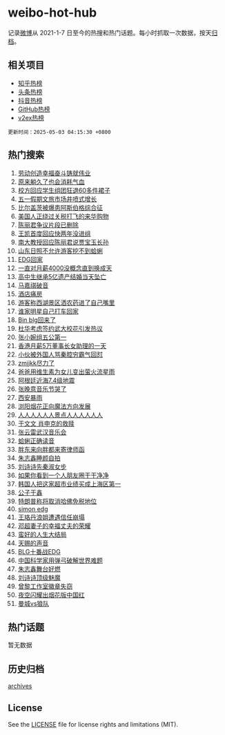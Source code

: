 # weibo-hot-hub

记录[微博](https://www.weibo.com)从 2021-1-7 日至今的热搜和热门话题。每小时抓取一次数据，按天[归档](archives)。

## 相关项目

- [知乎热榜](https://github.com/lonnyzhang423/zhihu-hot-hub)
- [头条热榜](https://github.com/lonnyzhang423/toutiao-hot-hub)
- [抖音热榜](https://github.com/lonnyzhang423/douyin-hot-hub)
- [GitHub热榜](https://github.com/lonnyzhang423/github-hot-hub)
- [v2ex热榜](https://github.com/lonnyzhang423/v2ex-hot-hub)


`更新时间：2025-05-03 04:15:30 +0800`

## 热门搜索

1. [劳动创造幸福奋斗铸就伟业](https://m.weibo.cn/search?containerid=100103type%3D1%26t%3D10%26q%3D%23%E5%8A%B3%E5%8A%A8%E5%88%9B%E9%80%A0%E5%B9%B8%E7%A6%8F%E5%A5%8B%E6%96%97%E9%93%B8%E5%B0%B1%E4%BC%9F%E4%B8%9A%23&stream_entry_id=51&isnewpage=1&extparam=seat%3D1%26stream_entry_id%3D51%26c_type%3D51%26filter_type%3Drealtimehot%26pos%3D0%26cate%3D10103%26dgr%3D0%26q%3D%2523%25E5%258A%25B3%25E5%258A%25A8%25E5%2588%259B%25E9%2580%25A0%25E5%25B9%25B8%25E7%25A6%258F%25E5%25A5%258B%25E6%2596%2597%25E9%2593%25B8%25E5%25B0%25B1%25E4%25BC%259F%25E4%25B8%259A%2523%26display_time%3D1746216929%26pre_seqid%3D17462169290510102558759)
1. [原来躺久了也会消耗气血](https://m.weibo.cn/search?containerid=100103type%3D1%26t%3D10%26q%3D%23%E5%8E%9F%E6%9D%A5%E8%BA%BA%E4%B9%85%E4%BA%86%E4%B9%9F%E4%BC%9A%E6%B6%88%E8%80%97%E6%B0%94%E8%A1%80%23&stream_entry_id=31&isnewpage=1&extparam=seat%3D1%26dgr%3D0%26c_type%3D31%26realpos%3D1%26cate%3D5001%26stream_entry_id%3D31%26flag%3D2%26lcate%3D5001%26pos%3D0%26filter_type%3Drealtimehot%26band_rank%3D1%26q%3D%2523%25E5%258E%259F%25E6%259D%25A5%25E8%25BA%25BA%25E4%25B9%2585%25E4%25BA%2586%25E4%25B9%259F%25E4%25BC%259A%25E6%25B6%2588%25E8%2580%2597%25E6%25B0%2594%25E8%25A1%2580%2523%26display_time%3D1746216929%26pre_seqid%3D17462169290510102558759)
1. [校方回应学生组团狂退60多件裙子](https://m.weibo.cn/search?containerid=100103type%3D1%26t%3D10%26q%3D%23%E6%A0%A1%E6%96%B9%E5%9B%9E%E5%BA%94%E5%AD%A6%E7%94%9F%E7%BB%84%E5%9B%A2%E7%8B%82%E9%80%8060%E5%A4%9A%E4%BB%B6%E8%A3%99%E5%AD%90%23&stream_entry_id=31&isnewpage=1&extparam=seat%3D1%26dgr%3D0%26c_type%3D31%26realpos%3D2%26cate%3D5001%26stream_entry_id%3D31%26flag%3D0%26lcate%3D5001%26pos%3D1%26filter_type%3Drealtimehot%26band_rank%3D2%26q%3D%2523%25E6%25A0%25A1%25E6%2596%25B9%25E5%259B%259E%25E5%25BA%2594%25E5%25AD%25A6%25E7%2594%259F%25E7%25BB%2584%25E5%259B%25A2%25E7%258B%2582%25E9%2580%258060%25E5%25A4%259A%25E4%25BB%25B6%25E8%25A3%2599%25E5%25AD%2590%2523%26display_time%3D1746216929%26pre_seqid%3D17462169290510102558759)
1. [五一假期文旅市场井喷式增长](https://m.weibo.cn/search?containerid=100103type%3D1%26t%3D10%26q%3D%23%E4%BA%94%E4%B8%80%E5%81%87%E6%9C%9F%E6%96%87%E6%97%85%E5%B8%82%E5%9C%BA%E4%BA%95%E5%96%B7%E5%BC%8F%E5%A2%9E%E9%95%BF%23&stream_entry_id=31&isnewpage=1&extparam=seat%3D1%26dgr%3D0%26c_type%3D31%26realpos%3D3%26cate%3D5001%26stream_entry_id%3D31%26flag%3D0%26lcate%3D5001%26pos%3D2%26filter_type%3Drealtimehot%26band_rank%3D3%26q%3D%2523%25E4%25BA%2594%25E4%25B8%2580%25E5%2581%2587%25E6%259C%259F%25E6%2596%2587%25E6%2597%2585%25E5%25B8%2582%25E5%259C%25BA%25E4%25BA%2595%25E5%2596%25B7%25E5%25BC%258F%25E5%25A2%259E%25E9%2595%25BF%2523%26display_time%3D1746216929%26pre_seqid%3D17462169290510102558759)
1. [比尔盖茨被爆患阿斯伯格综合征](https://m.weibo.cn/search?containerid=100103type%3D1%26t%3D10%26q%3D%23%E6%AF%94%E5%B0%94%E7%9B%96%E8%8C%A8%E8%A2%AB%E7%88%86%E6%82%A3%E9%98%BF%E6%96%AF%E4%BC%AF%E6%A0%BC%E7%BB%BC%E5%90%88%E5%BE%81%23&stream_entry_id=31&isnewpage=1&extparam=seat%3D1%26dgr%3D0%26c_type%3D31%26realpos%3D4%26cate%3D5001%26stream_entry_id%3D31%26flag%3D0%26lcate%3D5001%26pos%3D3%26filter_type%3Drealtimehot%26band_rank%3D4%26q%3D%2523%25E6%25AF%2594%25E5%25B0%2594%25E7%259B%2596%25E8%258C%25A8%25E8%25A2%25AB%25E7%2588%2586%25E6%2582%25A3%25E9%2598%25BF%25E6%2596%25AF%25E4%25BC%25AF%25E6%25A0%25BC%25E7%25BB%25BC%25E5%2590%2588%25E5%25BE%2581%2523%26display_time%3D1746216929%26pre_seqid%3D17462169290510102558759)
1. [美国人正绕过关税打飞的来华购物](https://m.weibo.cn/search?containerid=100103type%3D1%26t%3D10%26q%3D%23%E7%BE%8E%E5%9B%BD%E4%BA%BA%E6%AD%A3%E7%BB%95%E8%BF%87%E5%85%B3%E7%A8%8E%E6%89%93%E9%A3%9E%E7%9A%84%E6%9D%A5%E5%8D%8E%E8%B4%AD%E7%89%A9%23&stream_entry_id=31&isnewpage=1&extparam=seat%3D1%26dgr%3D0%26c_type%3D31%26realpos%3D5%26cate%3D5001%26stream_entry_id%3D31%26flag%3D0%26lcate%3D5001%26pos%3D4%26filter_type%3Drealtimehot%26band_rank%3D5%26q%3D%2523%25E7%25BE%258E%25E5%259B%25BD%25E4%25BA%25BA%25E6%25AD%25A3%25E7%25BB%2595%25E8%25BF%2587%25E5%2585%25B3%25E7%25A8%258E%25E6%2589%2593%25E9%25A3%259E%25E7%259A%2584%25E6%259D%25A5%25E5%258D%258E%25E8%25B4%25AD%25E7%2589%25A9%2523%26display_time%3D1746216929%26pre_seqid%3D17462169290510102558759)
1. [陈丽君争议片段已删除](https://m.weibo.cn/search?containerid=100103type%3D1%26t%3D10%26q%3D%23%E9%99%88%E4%B8%BD%E5%90%9B%E4%BA%89%E8%AE%AE%E7%89%87%E6%AE%B5%E5%B7%B2%E5%88%A0%E9%99%A4%23&stream_entry_id=31&isnewpage=1&extparam=seat%3D1%26dgr%3D0%26c_type%3D31%26realpos%3D6%26cate%3D5001%26stream_entry_id%3D31%26flag%3D2%26lcate%3D5001%26pos%3D5%26filter_type%3Drealtimehot%26band_rank%3D6%26q%3D%2523%25E9%2599%2588%25E4%25B8%25BD%25E5%2590%259B%25E4%25BA%2589%25E8%25AE%25AE%25E7%2589%2587%25E6%25AE%25B5%25E5%25B7%25B2%25E5%2588%25A0%25E9%2599%25A4%2523%26display_time%3D1746216929%26pre_seqid%3D17462169290510102558759)
1. [王凯首度回应快两年没进组](https://m.weibo.cn/search?containerid=100103type%3D1%26t%3D10%26q%3D%23%E7%8E%8B%E5%87%AF%E9%A6%96%E5%BA%A6%E5%9B%9E%E5%BA%94%E5%BF%AB%E4%B8%A4%E5%B9%B4%E6%B2%A1%E8%BF%9B%E7%BB%84%23&stream_entry_id=31&isnewpage=1&extparam=seat%3D1%26dgr%3D0%26c_type%3D31%26realpos%3D7%26cate%3D5001%26stream_entry_id%3D31%26flag%3D0%26lcate%3D5001%26pos%3D6%26filter_type%3Drealtimehot%26band_rank%3D7%26q%3D%2523%25E7%258E%258B%25E5%2587%25AF%25E9%25A6%2596%25E5%25BA%25A6%25E5%259B%259E%25E5%25BA%2594%25E5%25BF%25AB%25E4%25B8%25A4%25E5%25B9%25B4%25E6%25B2%25A1%25E8%25BF%259B%25E7%25BB%2584%2523%26display_time%3D1746216929%26pre_seqid%3D17462169290510102558759)
1. [南大教授回应陈丽君说贾宝玉长孙](https://m.weibo.cn/search?containerid=100103type%3D1%26t%3D10%26q%3D%23%E5%8D%97%E5%A4%A7%E6%95%99%E6%8E%88%E5%9B%9E%E5%BA%94%E9%99%88%E4%B8%BD%E5%90%9B%E8%AF%B4%E8%B4%BE%E5%AE%9D%E7%8E%89%E9%95%BF%E5%AD%99%23&stream_entry_id=31&isnewpage=1&extparam=seat%3D1%26dgr%3D0%26c_type%3D31%26realpos%3D8%26cate%3D5001%26stream_entry_id%3D31%26flag%3D0%26lcate%3D5001%26pos%3D7%26filter_type%3Drealtimehot%26band_rank%3D8%26q%3D%2523%25E5%258D%2597%25E5%25A4%25A7%25E6%2595%2599%25E6%258E%2588%25E5%259B%259E%25E5%25BA%2594%25E9%2599%2588%25E4%25B8%25BD%25E5%2590%259B%25E8%25AF%25B4%25E8%25B4%25BE%25E5%25AE%259D%25E7%258E%2589%25E9%2595%25BF%25E5%25AD%2599%2523%26display_time%3D1746216929%26pre_seqid%3D17462169290510102558759)
1. [山东日照不允许游客挖不到蛤蜊](https://m.weibo.cn/search?containerid=100103type%3D1%26t%3D10%26q%3D%23%E5%B1%B1%E4%B8%9C%E6%97%A5%E7%85%A7%E4%B8%8D%E5%85%81%E8%AE%B8%E6%B8%B8%E5%AE%A2%E6%8C%96%E4%B8%8D%E5%88%B0%E8%9B%A4%E8%9C%8A%23&stream_entry_id=31&isnewpage=1&extparam=seat%3D1%26dgr%3D0%26c_type%3D31%26realpos%3D9%26cate%3D5001%26stream_entry_id%3D31%26flag%3D0%26lcate%3D5001%26pos%3D8%26filter_type%3Drealtimehot%26band_rank%3D9%26q%3D%2523%25E5%25B1%25B1%25E4%25B8%259C%25E6%2597%25A5%25E7%2585%25A7%25E4%25B8%258D%25E5%2585%2581%25E8%25AE%25B8%25E6%25B8%25B8%25E5%25AE%25A2%25E6%258C%2596%25E4%25B8%258D%25E5%2588%25B0%25E8%259B%25A4%25E8%259C%258A%2523%26display_time%3D1746216929%26pre_seqid%3D17462169290510102558759)
1. [EDG回家](https://m.weibo.cn/search?containerid=100103type%3D1%26t%3D10%26q%3DEDG%E5%9B%9E%E5%AE%B6&stream_entry_id=31&isnewpage=1&extparam=seat%3D1%26dgr%3D0%26c_type%3D31%26realpos%3D10%26cate%3D5001%26stream_entry_id%3D31%26flag%3D0%26lcate%3D5001%26pos%3D9%26filter_type%3Drealtimehot%26band_rank%3D10%26q%3DEDG%25E5%259B%259E%25E5%25AE%25B6%26display_time%3D1746216929%26pre_seqid%3D17462169290510102558759)
1. [一直对月薪4000没概念直到换成天](https://m.weibo.cn/search?containerid=100103type%3D1%26t%3D10%26q%3D%E4%B8%80%E7%9B%B4%E5%AF%B9%E6%9C%88%E8%96%AA4000%E6%B2%A1%E6%A6%82%E5%BF%B5%E7%9B%B4%E5%88%B0%E6%8D%A2%E6%88%90%E5%A4%A9&stream_entry_id=31&isnewpage=1&extparam=seat%3D1%26dgr%3D0%26c_type%3D31%26realpos%3D11%26cate%3D5001%26stream_entry_id%3D31%26flag%3D2%26lcate%3D5001%26pos%3D10%26filter_type%3Drealtimehot%26band_rank%3D11%26q%3D%25E4%25B8%2580%25E7%259B%25B4%25E5%25AF%25B9%25E6%259C%2588%25E8%2596%25AA4000%25E6%25B2%25A1%25E6%25A6%2582%25E5%25BF%25B5%25E7%259B%25B4%25E5%2588%25B0%25E6%258D%25A2%25E6%2588%2590%25E5%25A4%25A9%26display_time%3D1746216929%26pre_seqid%3D17462169290510102558759)
1. [高中生继承5亿遗产结婚当天坠亡](https://m.weibo.cn/search?containerid=100103type%3D1%26t%3D10%26q%3D%23%E9%AB%98%E4%B8%AD%E7%94%9F%E7%BB%A7%E6%89%BF5%E4%BA%BF%E9%81%97%E4%BA%A7%E7%BB%93%E5%A9%9A%E5%BD%93%E5%A4%A9%E5%9D%A0%E4%BA%A1%23&stream_entry_id=31&isnewpage=1&extparam=seat%3D1%26dgr%3D0%26c_type%3D31%26realpos%3D12%26cate%3D5001%26stream_entry_id%3D31%26flag%3D2%26lcate%3D5001%26pos%3D11%26filter_type%3Drealtimehot%26band_rank%3D12%26q%3D%2523%25E9%25AB%2598%25E4%25B8%25AD%25E7%2594%259F%25E7%25BB%25A7%25E6%2589%25BF5%25E4%25BA%25BF%25E9%2581%2597%25E4%25BA%25A7%25E7%25BB%2593%25E5%25A9%259A%25E5%25BD%2593%25E5%25A4%25A9%25E5%259D%25A0%25E4%25BA%25A1%2523%26display_time%3D1746216929%26pre_seqid%3D17462169290510102558759)
1. [马嘉祺破音](https://m.weibo.cn/search?containerid=100103type%3D1%26t%3D10%26q%3D%23%E9%A9%AC%E5%98%89%E7%A5%BA%E7%A0%B4%E9%9F%B3%23&stream_entry_id=31&isnewpage=1&extparam=seat%3D1%26dgr%3D0%26c_type%3D31%26realpos%3D13%26cate%3D5001%26stream_entry_id%3D31%26flag%3D2%26lcate%3D5001%26pos%3D12%26filter_type%3Drealtimehot%26band_rank%3D13%26q%3D%2523%25E9%25A9%25AC%25E5%2598%2589%25E7%25A5%25BA%25E7%25A0%25B4%25E9%259F%25B3%2523%26display_time%3D1746216929%26pre_seqid%3D17462169290510102558759)
1. [酒店痛房](https://m.weibo.cn/search?containerid=100103type%3D1%26t%3D10%26q%3D%E9%85%92%E5%BA%97%E7%97%9B%E6%88%BF&stream_entry_id=31&isnewpage=1&extparam=seat%3D1%26dgr%3D0%26c_type%3D31%26realpos%3D14%26cate%3D5001%26stream_entry_id%3D31%26flag%3D2%26lcate%3D5001%26pos%3D13%26filter_type%3Drealtimehot%26band_rank%3D14%26q%3D%25E9%2585%2592%25E5%25BA%2597%25E7%2597%259B%25E6%2588%25BF%26display_time%3D1746216929%26pre_seqid%3D17462169290510102558759)
1. [游客称西湖景区洒农药进了自己嘴里](https://m.weibo.cn/search?containerid=100103type%3D1%26t%3D10%26q%3D%23%E6%B8%B8%E5%AE%A2%E7%A7%B0%E8%A5%BF%E6%B9%96%E6%99%AF%E5%8C%BA%E6%B4%92%E5%86%9C%E8%8D%AF%E8%BF%9B%E4%BA%86%E8%87%AA%E5%B7%B1%E5%98%B4%E9%87%8C%23&stream_entry_id=31&isnewpage=1&extparam=seat%3D1%26dgr%3D0%26c_type%3D31%26realpos%3D15%26cate%3D5001%26stream_entry_id%3D31%26flag%3D0%26lcate%3D5001%26pos%3D14%26filter_type%3Drealtimehot%26band_rank%3D15%26q%3D%2523%25E6%25B8%25B8%25E5%25AE%25A2%25E7%25A7%25B0%25E8%25A5%25BF%25E6%25B9%2596%25E6%2599%25AF%25E5%258C%25BA%25E6%25B4%2592%25E5%2586%259C%25E8%258D%25AF%25E8%25BF%259B%25E4%25BA%2586%25E8%2587%25AA%25E5%25B7%25B1%25E5%2598%25B4%25E9%2587%258C%2523%26display_time%3D1746216929%26pre_seqid%3D17462169290510102558759)
1. [谁家明星自己打车回家](https://m.weibo.cn/search?containerid=100103type%3D1%26t%3D10%26q%3D%E8%B0%81%E5%AE%B6%E6%98%8E%E6%98%9F%E8%87%AA%E5%B7%B1%E6%89%93%E8%BD%A6%E5%9B%9E%E5%AE%B6&stream_entry_id=31&isnewpage=1&extparam=seat%3D1%26dgr%3D0%26c_type%3D31%26realpos%3D16%26cate%3D5001%26stream_entry_id%3D31%26flag%3D2%26lcate%3D5001%26pos%3D15%26filter_type%3Drealtimehot%26band_rank%3D16%26q%3D%25E8%25B0%2581%25E5%25AE%25B6%25E6%2598%258E%25E6%2598%259F%25E8%2587%25AA%25E5%25B7%25B1%25E6%2589%2593%25E8%25BD%25A6%25E5%259B%259E%25E5%25AE%25B6%26display_time%3D1746216929%26pre_seqid%3D17462169290510102558759)
1. [Bin blg回来了](https://m.weibo.cn/search?containerid=100103type%3D1%26t%3D10%26q%3DBin+blg%E5%9B%9E%E6%9D%A5%E4%BA%86&stream_entry_id=31&isnewpage=1&extparam=seat%3D1%26dgr%3D0%26c_type%3D31%26realpos%3D17%26cate%3D5001%26stream_entry_id%3D31%26flag%3D0%26lcate%3D5001%26pos%3D16%26filter_type%3Drealtimehot%26band_rank%3D17%26q%3DBin%2520blg%25E5%259B%259E%25E6%259D%25A5%25E4%25BA%2586%26display_time%3D1746216929%26pre_seqid%3D17462169290510102558759)
1. [杜华考虑签约武大校花引发热议](https://m.weibo.cn/search?containerid=100103type%3D1%26t%3D10%26q%3D%E6%9D%9C%E5%8D%8E%E8%80%83%E8%99%91%E7%AD%BE%E7%BA%A6%E6%AD%A6%E5%A4%A7%E6%A0%A1%E8%8A%B1%E5%BC%95%E5%8F%91%E7%83%AD%E8%AE%AE&stream_entry_id=31&isnewpage=1&extparam=seat%3D1%26dgr%3D0%26c_type%3D31%26realpos%3D18%26cate%3D5001%26stream_entry_id%3D31%26flag%3D0%26lcate%3D5001%26pos%3D17%26filter_type%3Drealtimehot%26band_rank%3D18%26q%3D%25E6%259D%259C%25E5%258D%258E%25E8%2580%2583%25E8%2599%2591%25E7%25AD%25BE%25E7%25BA%25A6%25E6%25AD%25A6%25E5%25A4%25A7%25E6%25A0%25A1%25E8%258A%25B1%25E5%25BC%2595%25E5%258F%2591%25E7%2583%25AD%25E8%25AE%25AE%26display_time%3D1746216929%26pre_seqid%3D17462169290510102558759)
1. [张小婉组五公第一](https://m.weibo.cn/search?containerid=100103type%3D1%26t%3D10%26q%3D%23%E5%BC%A0%E5%B0%8F%E5%A9%89%E7%BB%84%E4%BA%94%E5%85%AC%E7%AC%AC%E4%B8%80%23&stream_entry_id=31&isnewpage=1&extparam=seat%3D1%26dgr%3D0%26c_type%3D31%26realpos%3D19%26cate%3D5001%26stream_entry_id%3D31%26flag%3D0%26lcate%3D5001%26pos%3D18%26filter_type%3Drealtimehot%26band_rank%3D19%26q%3D%2523%25E5%25BC%25A0%25E5%25B0%258F%25E5%25A9%2589%25E7%25BB%2584%25E4%25BA%2594%25E5%2585%25AC%25E7%25AC%25AC%25E4%25B8%2580%2523%26display_time%3D1746216929%26pre_seqid%3D17462169290510102558759)
1. [香港月薪5万董事长女助理的一天](https://m.weibo.cn/search?containerid=100103type%3D1%26t%3D10%26q%3D%E9%A6%99%E6%B8%AF%E6%9C%88%E8%96%AA5%E4%B8%87%E8%91%A3%E4%BA%8B%E9%95%BF%E5%A5%B3%E5%8A%A9%E7%90%86%E7%9A%84%E4%B8%80%E5%A4%A9&stream_entry_id=31&isnewpage=1&extparam=seat%3D1%26dgr%3D0%26c_type%3D31%26realpos%3D20%26cate%3D5001%26stream_entry_id%3D31%26flag%3D0%26lcate%3D5001%26pos%3D19%26filter_type%3Drealtimehot%26band_rank%3D20%26q%3D%25E9%25A6%2599%25E6%25B8%25AF%25E6%259C%2588%25E8%2596%25AA5%25E4%25B8%2587%25E8%2591%25A3%25E4%25BA%258B%25E9%2595%25BF%25E5%25A5%25B3%25E5%258A%25A9%25E7%2590%2586%25E7%259A%2584%25E4%25B8%2580%25E5%25A4%25A9%26display_time%3D1746216929%26pre_seqid%3D17462169290510102558759)
1. [小伙被外国人骂秦腔穷霸气回怼](https://m.weibo.cn/search?containerid=100103type%3D1%26t%3D10%26q%3D%23%E5%B0%8F%E4%BC%99%E8%A2%AB%E5%A4%96%E5%9B%BD%E4%BA%BA%E9%AA%82%E7%A7%A6%E8%85%94%E7%A9%B7%E9%9C%B8%E6%B0%94%E5%9B%9E%E6%80%BC%23&stream_entry_id=31&isnewpage=1&extparam=seat%3D1%26dgr%3D0%26c_type%3D31%26realpos%3D21%26cate%3D5001%26stream_entry_id%3D31%26flag%3D0%26lcate%3D5001%26pos%3D20%26filter_type%3Drealtimehot%26band_rank%3D21%26q%3D%2523%25E5%25B0%258F%25E4%25BC%2599%25E8%25A2%25AB%25E5%25A4%2596%25E5%259B%25BD%25E4%25BA%25BA%25E9%25AA%2582%25E7%25A7%25A6%25E8%2585%2594%25E7%25A9%25B7%25E9%259C%25B8%25E6%25B0%2594%25E5%259B%259E%25E6%2580%25BC%2523%26display_time%3D1746216929%26pre_seqid%3D17462169290510102558759)
1. [zmjjkk尽力了](https://m.weibo.cn/search?containerid=100103type%3D1%26t%3D10%26q%3Dzmjjkk%E5%B0%BD%E5%8A%9B%E4%BA%86&stream_entry_id=31&isnewpage=1&extparam=seat%3D1%26dgr%3D0%26c_type%3D31%26realpos%3D22%26cate%3D5001%26stream_entry_id%3D31%26flag%3D0%26lcate%3D5001%26pos%3D21%26filter_type%3Drealtimehot%26band_rank%3D22%26q%3Dzmjjkk%25E5%25B0%25BD%25E5%258A%259B%25E4%25BA%2586%26display_time%3D1746216929%26pre_seqid%3D17462169290510102558759)
1. [爸爸用维生素为女儿变出萤火流星雨](https://m.weibo.cn/search?containerid=100103type%3D1%26t%3D10%26q%3D%23%E7%88%B8%E7%88%B8%E7%94%A8%E7%BB%B4%E7%94%9F%E7%B4%A0%E4%B8%BA%E5%A5%B3%E5%84%BF%E5%8F%98%E5%87%BA%E8%90%A4%E7%81%AB%E6%B5%81%E6%98%9F%E9%9B%A8%23&stream_entry_id=31&isnewpage=1&extparam=seat%3D1%26dgr%3D0%26c_type%3D31%26realpos%3D23%26cate%3D5001%26stream_entry_id%3D31%26flag%3D0%26lcate%3D5001%26pos%3D22%26filter_type%3Drealtimehot%26band_rank%3D23%26q%3D%2523%25E7%2588%25B8%25E7%2588%25B8%25E7%2594%25A8%25E7%25BB%25B4%25E7%2594%259F%25E7%25B4%25A0%25E4%25B8%25BA%25E5%25A5%25B3%25E5%2584%25BF%25E5%258F%2598%25E5%2587%25BA%25E8%2590%25A4%25E7%2581%25AB%25E6%25B5%2581%25E6%2598%259F%25E9%259B%25A8%2523%26display_time%3D1746216929%26pre_seqid%3D17462169290510102558759)
1. [阿根廷近海7.4级地震](https://m.weibo.cn/search?containerid=100103type%3D1%26t%3D10%26q%3D%23%E9%98%BF%E6%A0%B9%E5%BB%B7%E8%BF%91%E6%B5%B77.4%E7%BA%A7%E5%9C%B0%E9%9C%87%23&stream_entry_id=31&isnewpage=1&extparam=seat%3D1%26dgr%3D0%26c_type%3D31%26realpos%3D24%26cate%3D5001%26stream_entry_id%3D31%26flag%3D0%26lcate%3D5001%26pos%3D23%26filter_type%3Drealtimehot%26band_rank%3D24%26q%3D%2523%25E9%2598%25BF%25E6%25A0%25B9%25E5%25BB%25B7%25E8%25BF%2591%25E6%25B5%25B77.4%25E7%25BA%25A7%25E5%259C%25B0%25E9%259C%2587%2523%26display_time%3D1746216929%26pre_seqid%3D17462169290510102558759)
1. [张晚意音乐节哭了](https://m.weibo.cn/search?containerid=100103type%3D1%26t%3D10%26q%3D%23%E5%BC%A0%E6%99%9A%E6%84%8F%E9%9F%B3%E4%B9%90%E8%8A%82%E5%93%AD%E4%BA%86%23&stream_entry_id=31&isnewpage=1&extparam=seat%3D1%26dgr%3D0%26c_type%3D31%26realpos%3D25%26cate%3D5001%26stream_entry_id%3D31%26flag%3D0%26lcate%3D5001%26pos%3D24%26filter_type%3Drealtimehot%26band_rank%3D25%26q%3D%2523%25E5%25BC%25A0%25E6%2599%259A%25E6%2584%258F%25E9%259F%25B3%25E4%25B9%2590%25E8%258A%2582%25E5%2593%25AD%25E4%25BA%2586%2523%26display_time%3D1746216929%26pre_seqid%3D17462169290510102558759)
1. [西安暴雨](https://m.weibo.cn/search?containerid=100103type%3D1%26t%3D10%26q%3D%E8%A5%BF%E5%AE%89%E6%9A%B4%E9%9B%A8&stream_entry_id=31&isnewpage=1&extparam=seat%3D1%26dgr%3D0%26c_type%3D31%26realpos%3D26%26cate%3D5001%26stream_entry_id%3D31%26flag%3D0%26lcate%3D5001%26pos%3D25%26filter_type%3Drealtimehot%26band_rank%3D26%26q%3D%25E8%25A5%25BF%25E5%25AE%2589%25E6%259A%25B4%25E9%259B%25A8%26display_time%3D1746216929%26pre_seqid%3D17462169290510102558759)
1. [浏阳烟花正向魔法方向发展](https://m.weibo.cn/search?containerid=100103type%3D1%26t%3D10%26q%3D%23%E6%B5%8F%E9%98%B3%E7%83%9F%E8%8A%B1%E6%AD%A3%E5%90%91%E9%AD%94%E6%B3%95%E6%96%B9%E5%90%91%E5%8F%91%E5%B1%95%23&stream_entry_id=31&isnewpage=1&extparam=seat%3D1%26dgr%3D0%26c_type%3D31%26realpos%3D27%26cate%3D5001%26stream_entry_id%3D31%26flag%3D0%26lcate%3D5001%26pos%3D26%26filter_type%3Drealtimehot%26band_rank%3D27%26q%3D%2523%25E6%25B5%258F%25E9%2598%25B3%25E7%2583%259F%25E8%258A%25B1%25E6%25AD%25A3%25E5%2590%2591%25E9%25AD%2594%25E6%25B3%2595%25E6%2596%25B9%25E5%2590%2591%25E5%258F%2591%25E5%25B1%2595%2523%26display_time%3D1746216929%26pre_seqid%3D17462169290510102558759)
1. [人人人人人人景点人人人人人人](https://m.weibo.cn/search?containerid=100103type%3D1%26t%3D10%26q%3D%23%E4%BA%BA%E4%BA%BA%E4%BA%BA%E4%BA%BA%E4%BA%BA%E4%BA%BA%E6%99%AF%E7%82%B9%E4%BA%BA%E4%BA%BA%E4%BA%BA%E4%BA%BA%E4%BA%BA%E4%BA%BA%23&stream_entry_id=31&isnewpage=1&extparam=seat%3D1%26dgr%3D0%26c_type%3D31%26realpos%3D28%26cate%3D5001%26stream_entry_id%3D31%26flag%3D0%26lcate%3D5001%26pos%3D27%26filter_type%3Drealtimehot%26band_rank%3D28%26q%3D%2523%25E4%25BA%25BA%25E4%25BA%25BA%25E4%25BA%25BA%25E4%25BA%25BA%25E4%25BA%25BA%25E4%25BA%25BA%25E6%2599%25AF%25E7%2582%25B9%25E4%25BA%25BA%25E4%25BA%25BA%25E4%25BA%25BA%25E4%25BA%25BA%25E4%25BA%25BA%25E4%25BA%25BA%2523%26display_time%3D1746216929%26pre_seqid%3D17462169290510102558759)
1. [于文文 肖申克的救赎](https://m.weibo.cn/search?containerid=100103type%3D1%26t%3D10%26q%3D%E4%BA%8E%E6%96%87%E6%96%87+%E8%82%96%E7%94%B3%E5%85%8B%E7%9A%84%E6%95%91%E8%B5%8E&stream_entry_id=31&isnewpage=1&extparam=seat%3D1%26dgr%3D0%26c_type%3D31%26realpos%3D29%26cate%3D5001%26stream_entry_id%3D31%26flag%3D0%26lcate%3D5001%26pos%3D28%26filter_type%3Drealtimehot%26band_rank%3D29%26q%3D%25E4%25BA%258E%25E6%2596%2587%25E6%2596%2587%2520%25E8%2582%2596%25E7%2594%25B3%25E5%2585%258B%25E7%259A%2584%25E6%2595%2591%25E8%25B5%258E%26display_time%3D1746216929%26pre_seqid%3D17462169290510102558759)
1. [张云雷武汉音乐会](https://m.weibo.cn/search?containerid=100103type%3D1%26t%3D10%26q%3D%23%E5%BC%A0%E4%BA%91%E9%9B%B7%E6%AD%A6%E6%B1%89%E9%9F%B3%E4%B9%90%E4%BC%9A%23&stream_entry_id=31&isnewpage=1&extparam=seat%3D1%26dgr%3D0%26c_type%3D31%26realpos%3D30%26cate%3D5001%26stream_entry_id%3D31%26flag%3D0%26lcate%3D5001%26pos%3D29%26filter_type%3Drealtimehot%26band_rank%3D30%26q%3D%2523%25E5%25BC%25A0%25E4%25BA%2591%25E9%259B%25B7%25E6%25AD%25A6%25E6%25B1%2589%25E9%259F%25B3%25E4%25B9%2590%25E4%25BC%259A%2523%26display_time%3D1746216929%26pre_seqid%3D17462169290510102558759)
1. [蛤蜊正确读音](https://m.weibo.cn/search?containerid=100103type%3D1%26t%3D10%26q%3D%23%E8%9B%A4%E8%9C%8A%E6%AD%A3%E7%A1%AE%E8%AF%BB%E9%9F%B3%23&stream_entry_id=31&isnewpage=1&extparam=seat%3D1%26dgr%3D0%26c_type%3D31%26realpos%3D31%26cate%3D5001%26stream_entry_id%3D31%26flag%3D0%26lcate%3D5001%26pos%3D30%26filter_type%3Drealtimehot%26band_rank%3D31%26q%3D%2523%25E8%259B%25A4%25E8%259C%258A%25E6%25AD%25A3%25E7%25A1%25AE%25E8%25AF%25BB%25E9%259F%25B3%2523%26display_time%3D1746216929%26pre_seqid%3D17462169290510102558759)
1. [胖东来向胖都来寄律师函](https://m.weibo.cn/search?containerid=100103type%3D1%26t%3D10%26q%3D%23%E8%83%96%E4%B8%9C%E6%9D%A5%E5%90%91%E8%83%96%E9%83%BD%E6%9D%A5%E5%AF%84%E5%BE%8B%E5%B8%88%E5%87%BD%23&stream_entry_id=31&isnewpage=1&extparam=seat%3D1%26dgr%3D0%26c_type%3D31%26realpos%3D32%26cate%3D5001%26stream_entry_id%3D31%26flag%3D0%26lcate%3D5001%26pos%3D31%26filter_type%3Drealtimehot%26band_rank%3D32%26q%3D%2523%25E8%2583%2596%25E4%25B8%259C%25E6%259D%25A5%25E5%2590%2591%25E8%2583%2596%25E9%2583%25BD%25E6%259D%25A5%25E5%25AF%2584%25E5%25BE%258B%25E5%25B8%2588%25E5%2587%25BD%2523%26display_time%3D1746216929%26pre_seqid%3D17462169290510102558759)
1. [朱志鑫睡颜自拍](https://m.weibo.cn/search?containerid=100103type%3D1%26t%3D10%26q%3D%E6%9C%B1%E5%BF%97%E9%91%AB%E7%9D%A1%E9%A2%9C%E8%87%AA%E6%8B%8D&stream_entry_id=31&isnewpage=1&extparam=seat%3D1%26dgr%3D0%26c_type%3D31%26realpos%3D33%26cate%3D5001%26stream_entry_id%3D31%26flag%3D0%26lcate%3D5001%26pos%3D32%26filter_type%3Drealtimehot%26band_rank%3D33%26q%3D%25E6%259C%25B1%25E5%25BF%2597%25E9%2591%25AB%25E7%259D%25A1%25E9%25A2%259C%25E8%2587%25AA%25E6%258B%258D%26display_time%3D1746216929%26pre_seqid%3D17462169290510102558759)
1. [刘诗诗先秦淑女步](https://m.weibo.cn/search?containerid=100103type%3D1%26t%3D10%26q%3D%23%E5%88%98%E8%AF%97%E8%AF%97%E5%85%88%E7%A7%A6%E6%B7%91%E5%A5%B3%E6%AD%A5%23&stream_entry_id=31&isnewpage=1&extparam=seat%3D1%26dgr%3D0%26c_type%3D31%26realpos%3D34%26cate%3D5001%26stream_entry_id%3D31%26flag%3D0%26lcate%3D5001%26pos%3D33%26filter_type%3Drealtimehot%26band_rank%3D34%26q%3D%2523%25E5%2588%2598%25E8%25AF%2597%25E8%25AF%2597%25E5%2585%2588%25E7%25A7%25A6%25E6%25B7%2591%25E5%25A5%25B3%25E6%25AD%25A5%2523%26display_time%3D1746216929%26pre_seqid%3D17462169290510102558759)
1. [如果你看到一个人朋友圈干干净净](https://m.weibo.cn/search?containerid=100103type%3D1%26t%3D10%26q%3D%E5%A6%82%E6%9E%9C%E4%BD%A0%E7%9C%8B%E5%88%B0%E4%B8%80%E4%B8%AA%E4%BA%BA%E6%9C%8B%E5%8F%8B%E5%9C%88%E5%B9%B2%E5%B9%B2%E5%87%80%E5%87%80&stream_entry_id=31&isnewpage=1&extparam=seat%3D1%26dgr%3D0%26c_type%3D31%26realpos%3D35%26cate%3D5001%26stream_entry_id%3D31%26flag%3D0%26lcate%3D5001%26pos%3D34%26filter_type%3Drealtimehot%26band_rank%3D35%26q%3D%25E5%25A6%2582%25E6%259E%259C%25E4%25BD%25A0%25E7%259C%258B%25E5%2588%25B0%25E4%25B8%2580%25E4%25B8%25AA%25E4%25BA%25BA%25E6%259C%258B%25E5%258F%258B%25E5%259C%2588%25E5%25B9%25B2%25E5%25B9%25B2%25E5%2587%2580%25E5%2587%2580%26display_time%3D1746216929%26pre_seqid%3D17462169290510102558759)
1. [韩国人把这家超市业绩买成上海区第一](https://m.weibo.cn/search?containerid=100103type%3D1%26t%3D10%26q%3D%23%E9%9F%A9%E5%9B%BD%E4%BA%BA%E6%8A%8A%E8%BF%99%E5%AE%B6%E8%B6%85%E5%B8%82%E4%B8%9A%E7%BB%A9%E4%B9%B0%E6%88%90%E4%B8%8A%E6%B5%B7%E5%8C%BA%E7%AC%AC%E4%B8%80%23&stream_entry_id=31&isnewpage=1&extparam=seat%3D1%26dgr%3D0%26c_type%3D31%26realpos%3D36%26cate%3D5001%26stream_entry_id%3D31%26flag%3D0%26lcate%3D5001%26pos%3D35%26filter_type%3Drealtimehot%26band_rank%3D36%26q%3D%2523%25E9%259F%25A9%25E5%259B%25BD%25E4%25BA%25BA%25E6%258A%258A%25E8%25BF%2599%25E5%25AE%25B6%25E8%25B6%2585%25E5%25B8%2582%25E4%25B8%259A%25E7%25BB%25A9%25E4%25B9%25B0%25E6%2588%2590%25E4%25B8%258A%25E6%25B5%25B7%25E5%258C%25BA%25E7%25AC%25AC%25E4%25B8%2580%2523%26display_time%3D1746216929%26pre_seqid%3D17462169290510102558759)
1. [公子于鑫](https://m.weibo.cn/search?containerid=100103type%3D1%26t%3D10%26q%3D%23%E5%85%AC%E5%AD%90%E4%BA%8E%E9%91%AB%23&stream_entry_id=31&isnewpage=1&extparam=seat%3D1%26dgr%3D0%26c_type%3D31%26realpos%3D37%26cate%3D5001%26stream_entry_id%3D31%26flag%3D0%26lcate%3D5001%26pos%3D36%26filter_type%3Drealtimehot%26band_rank%3D37%26q%3D%2523%25E5%2585%25AC%25E5%25AD%2590%25E4%25BA%258E%25E9%2591%25AB%2523%26display_time%3D1746216929%26pre_seqid%3D17462169290510102558759)
1. [特朗普称将取消哈佛免税地位](https://m.weibo.cn/search?containerid=100103type%3D1%26t%3D10%26q%3D%23%E7%89%B9%E6%9C%97%E6%99%AE%E7%A7%B0%E5%B0%86%E5%8F%96%E6%B6%88%E5%93%88%E4%BD%9B%E5%85%8D%E7%A8%8E%E5%9C%B0%E4%BD%8D%23&stream_entry_id=31&isnewpage=1&extparam=seat%3D1%26dgr%3D0%26c_type%3D31%26realpos%3D38%26cate%3D5001%26stream_entry_id%3D31%26flag%3D1%26lcate%3D5001%26pos%3D37%26filter_type%3Drealtimehot%26band_rank%3D38%26q%3D%2523%25E7%2589%25B9%25E6%259C%2597%25E6%2599%25AE%25E7%25A7%25B0%25E5%25B0%2586%25E5%258F%2596%25E6%25B6%2588%25E5%2593%2588%25E4%25BD%259B%25E5%2585%258D%25E7%25A8%258E%25E5%259C%25B0%25E4%25BD%258D%2523%26display_time%3D1746216929%26pre_seqid%3D17462169290510102558759)
1. [simon edg](https://m.weibo.cn/search?containerid=100103type%3D1%26t%3D10%26q%3Dsimon+edg&stream_entry_id=31&isnewpage=1&extparam=seat%3D1%26dgr%3D0%26c_type%3D31%26realpos%3D39%26cate%3D5001%26stream_entry_id%3D31%26flag%3D0%26lcate%3D5001%26pos%3D38%26filter_type%3Drealtimehot%26band_rank%3D39%26q%3Dsimon%2520edg%26display_time%3D1746216929%26pre_seqid%3D17462169290510102558759)
1. [王珞丹浪姐遭遇信任崩塌](https://m.weibo.cn/search?containerid=100103type%3D1%26t%3D10%26q%3D%E7%8E%8B%E7%8F%9E%E4%B8%B9%E6%B5%AA%E5%A7%90%E9%81%AD%E9%81%87%E4%BF%A1%E4%BB%BB%E5%B4%A9%E5%A1%8C&stream_entry_id=31&isnewpage=1&extparam=seat%3D1%26dgr%3D0%26c_type%3D31%26realpos%3D40%26cate%3D5001%26stream_entry_id%3D31%26flag%3D0%26lcate%3D5001%26pos%3D39%26filter_type%3Drealtimehot%26band_rank%3D40%26q%3D%25E7%258E%258B%25E7%258F%259E%25E4%25B8%25B9%25E6%25B5%25AA%25E5%25A7%2590%25E9%2581%25AD%25E9%2581%2587%25E4%25BF%25A1%25E4%25BB%25BB%25E5%25B4%25A9%25E5%25A1%258C%26display_time%3D1746216929%26pre_seqid%3D17462169290510102558759)
1. [邓超妻子的幸福丈夫的荣耀](https://m.weibo.cn/search?containerid=100103type%3D1%26t%3D10%26q%3D%E9%82%93%E8%B6%85%E5%A6%BB%E5%AD%90%E7%9A%84%E5%B9%B8%E7%A6%8F%E4%B8%88%E5%A4%AB%E7%9A%84%E8%8D%A3%E8%80%80&stream_entry_id=31&isnewpage=1&extparam=seat%3D1%26dgr%3D0%26c_type%3D31%26realpos%3D41%26cate%3D5001%26stream_entry_id%3D31%26flag%3D0%26lcate%3D5001%26pos%3D40%26filter_type%3Drealtimehot%26band_rank%3D41%26q%3D%25E9%2582%2593%25E8%25B6%2585%25E5%25A6%25BB%25E5%25AD%2590%25E7%259A%2584%25E5%25B9%25B8%25E7%25A6%258F%25E4%25B8%2588%25E5%25A4%25AB%25E7%259A%2584%25E8%258D%25A3%25E8%2580%2580%26display_time%3D1746216929%26pre_seqid%3D17462169290510102558759)
1. [蛮好的人生大结局](https://m.weibo.cn/search?containerid=100103type%3D1%26t%3D10%26q%3D%E8%9B%AE%E5%A5%BD%E7%9A%84%E4%BA%BA%E7%94%9F%E5%A4%A7%E7%BB%93%E5%B1%80&stream_entry_id=31&isnewpage=1&extparam=seat%3D1%26dgr%3D0%26c_type%3D31%26realpos%3D42%26cate%3D5001%26stream_entry_id%3D31%26flag%3D0%26lcate%3D5001%26pos%3D41%26filter_type%3Drealtimehot%26band_rank%3D42%26q%3D%25E8%259B%25AE%25E5%25A5%25BD%25E7%259A%2584%25E4%25BA%25BA%25E7%2594%259F%25E5%25A4%25A7%25E7%25BB%2593%25E5%25B1%2580%26display_time%3D1746216929%26pre_seqid%3D17462169290510102558759)
1. [天赐的声音](https://m.weibo.cn/search?containerid=100103type%3D1%26t%3D10%26q%3D%E5%A4%A9%E8%B5%90%E7%9A%84%E5%A3%B0%E9%9F%B3&stream_entry_id=31&isnewpage=1&extparam=seat%3D1%26dgr%3D0%26c_type%3D31%26realpos%3D43%26cate%3D5001%26stream_entry_id%3D31%26flag%3D0%26lcate%3D5001%26pos%3D42%26filter_type%3Drealtimehot%26band_rank%3D43%26q%3D%25E5%25A4%25A9%25E8%25B5%2590%25E7%259A%2584%25E5%25A3%25B0%25E9%259F%25B3%26display_time%3D1746216929%26pre_seqid%3D17462169290510102558759)
1. [BLG十番战EDG](https://m.weibo.cn/search?containerid=100103type%3D1%26t%3D10%26q%3D%23BLG%E5%8D%81%E7%95%AA%E6%88%98EDG%23&stream_entry_id=31&isnewpage=1&extparam=seat%3D1%26dgr%3D0%26c_type%3D31%26realpos%3D44%26cate%3D5001%26stream_entry_id%3D31%26flag%3D0%26lcate%3D5001%26pos%3D43%26filter_type%3Drealtimehot%26band_rank%3D44%26q%3D%2523BLG%25E5%258D%2581%25E7%2595%25AA%25E6%2588%2598EDG%2523%26display_time%3D1746216929%26pre_seqid%3D17462169290510102558759)
1. [中国科学家用弹弓破解世界难题](https://m.weibo.cn/search?containerid=100103type%3D1%26t%3D10%26q%3D%23%E4%B8%AD%E5%9B%BD%E7%A7%91%E5%AD%A6%E5%AE%B6%E7%94%A8%E5%BC%B9%E5%BC%93%E7%A0%B4%E8%A7%A3%E4%B8%96%E7%95%8C%E9%9A%BE%E9%A2%98%23&stream_entry_id=31&isnewpage=1&extparam=seat%3D1%26dgr%3D0%26c_type%3D31%26realpos%3D45%26cate%3D5001%26stream_entry_id%3D31%26flag%3D0%26lcate%3D5001%26pos%3D44%26filter_type%3Drealtimehot%26band_rank%3D45%26q%3D%2523%25E4%25B8%25AD%25E5%259B%25BD%25E7%25A7%2591%25E5%25AD%25A6%25E5%25AE%25B6%25E7%2594%25A8%25E5%25BC%25B9%25E5%25BC%2593%25E7%25A0%25B4%25E8%25A7%25A3%25E4%25B8%2596%25E7%2595%258C%25E9%259A%25BE%25E9%25A2%2598%2523%26display_time%3D1746216929%26pre_seqid%3D17462169290510102558759)
1. [朱志鑫舞台好燃](https://m.weibo.cn/search?containerid=100103type%3D1%26t%3D10%26q%3D%E6%9C%B1%E5%BF%97%E9%91%AB%E8%88%9E%E5%8F%B0%E5%A5%BD%E7%87%83&stream_entry_id=31&isnewpage=1&extparam=seat%3D1%26dgr%3D0%26c_type%3D31%26realpos%3D46%26cate%3D5001%26stream_entry_id%3D31%26flag%3D0%26lcate%3D5001%26pos%3D45%26filter_type%3Drealtimehot%26band_rank%3D46%26q%3D%25E6%259C%25B1%25E5%25BF%2597%25E9%2591%25AB%25E8%2588%259E%25E5%258F%25B0%25E5%25A5%25BD%25E7%2587%2583%26display_time%3D1746216929%26pre_seqid%3D17462169290510102558759)
1. [刘诗诗顶级魅魔](https://m.weibo.cn/search?containerid=100103type%3D1%26t%3D10%26q%3D%23%E5%88%98%E8%AF%97%E8%AF%97%E9%A1%B6%E7%BA%A7%E9%AD%85%E9%AD%94%23&stream_entry_id=31&isnewpage=1&extparam=seat%3D1%26dgr%3D0%26c_type%3D31%26realpos%3D47%26cate%3D5001%26stream_entry_id%3D31%26flag%3D0%26lcate%3D5001%26pos%3D46%26filter_type%3Drealtimehot%26band_rank%3D47%26q%3D%2523%25E5%2588%2598%25E8%25AF%2597%25E8%25AF%2597%25E9%25A1%25B6%25E7%25BA%25A7%25E9%25AD%2585%25E9%25AD%2594%2523%26display_time%3D1746216929%26pre_seqid%3D17462169290510102558759)
1. [曾黎工作室徽章失窃](https://m.weibo.cn/search?containerid=100103type%3D1%26t%3D10%26q%3D%E6%9B%BE%E9%BB%8E%E5%B7%A5%E4%BD%9C%E5%AE%A4%E5%BE%BD%E7%AB%A0%E5%A4%B1%E7%AA%83&stream_entry_id=31&isnewpage=1&extparam=seat%3D1%26dgr%3D0%26c_type%3D31%26realpos%3D48%26cate%3D5001%26stream_entry_id%3D31%26flag%3D0%26lcate%3D5001%26pos%3D47%26filter_type%3Drealtimehot%26band_rank%3D48%26q%3D%25E6%259B%25BE%25E9%25BB%258E%25E5%25B7%25A5%25E4%25BD%259C%25E5%25AE%25A4%25E5%25BE%25BD%25E7%25AB%25A0%25E5%25A4%25B1%25E7%25AA%2583%26display_time%3D1746216929%26pre_seqid%3D17462169290510102558759)
1. [夜空闪耀出烟花版中国红](https://m.weibo.cn/search?containerid=100103type%3D1%26t%3D10%26q%3D%23%E5%A4%9C%E7%A9%BA%E9%97%AA%E8%80%80%E5%87%BA%E7%83%9F%E8%8A%B1%E7%89%88%E4%B8%AD%E5%9B%BD%E7%BA%A2%23&stream_entry_id=31&isnewpage=1&extparam=seat%3D1%26dgr%3D0%26c_type%3D31%26realpos%3D49%26cate%3D5001%26stream_entry_id%3D31%26flag%3D0%26lcate%3D5001%26pos%3D48%26filter_type%3Drealtimehot%26band_rank%3D49%26q%3D%2523%25E5%25A4%259C%25E7%25A9%25BA%25E9%2597%25AA%25E8%2580%2580%25E5%2587%25BA%25E7%2583%259F%25E8%258A%25B1%25E7%2589%2588%25E4%25B8%25AD%25E5%259B%25BD%25E7%25BA%25A2%2523%26display_time%3D1746216929%26pre_seqid%3D17462169290510102558759)
1. [曼城vs狼队](https://m.weibo.cn/search?containerid=100103type%3D1%26t%3D10%26q%3D%23%E6%9B%BC%E5%9F%8Evs%E7%8B%BC%E9%98%9F%23&stream_entry_id=31&isnewpage=1&extparam=seat%3D1%26dgr%3D0%26c_type%3D31%26realpos%3D50%26cate%3D5001%26stream_entry_id%3D31%26flag%3D1%26lcate%3D5001%26pos%3D49%26filter_type%3Drealtimehot%26band_rank%3D50%26q%3D%2523%25E6%259B%25BC%25E5%259F%258Evs%25E7%258B%25BC%25E9%2598%259F%2523%26display_time%3D1746216929%26pre_seqid%3D17462169290510102558759)

## 热门话题

暂无数据

## 历史归档

[archives](archives)

## License

See the [LICENSE](LICENSE) file for license rights and limitations (MIT).
